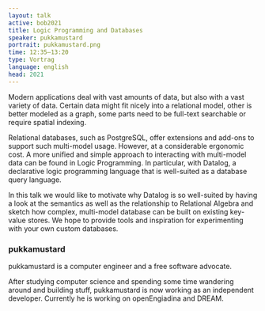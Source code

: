 ```yaml
---
layout: talk
active: bob2021
title: Logic Programming and Databases
speaker: pukkamustard
portrait: pukkamustard.png
time: 12:35–13:20
type: Vortrag
language: english
head: 2021
---
```


Modern applications deal with vast amounts of data, but also with a
vast variety of data. Certain data might fit nicely into a relational
model, other is better modeled as a graph, some parts need to be
full-text searchable or require spatial indexing.

Relational databases, such as PostgreSQL, offer extensions and add-ons
to support such multi-model usage. However, at a considerable
ergonomic cost. A more unified and simple approach to interacting with
multi-model data can be found in Logic Programming. In particular,
with Datalog, a declarative logic programming language that is
well-suited as a database query language.

In this talk we would like to motivate why Datalog is so well-suited
by having a look at the semantics as well as the relationship to
Relational Algebra and sketch how complex, multi-model database can be
built on existing key-value stores. We hope to provide tools and
inspiration for experimenting with your own custom databases.

### pukkamustard

pukkamustard is a computer engineer and a free software advocate.

After studying computer science and spending some time wandering
around and building stuff, pukkamustard is now working as an
independent developer. Currently he is working on openEngiadina and
DREAM.
